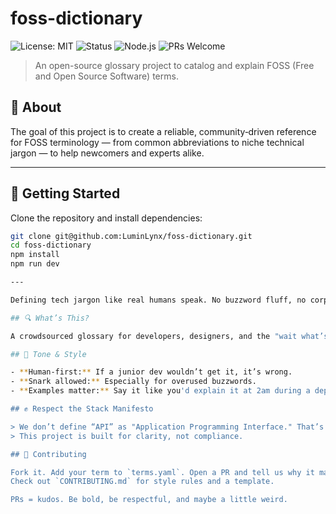 # foss-dictionary
![License: MIT](https://img.shields.io/badge/License-MIT-green.svg)
![Status](https://img.shields.io/badge/status-in_progress-yellow)
![Node.js](https://img.shields.io/badge/node-%3E=18-blue)
![PRs Welcome](https://img.shields.io/badge/PRs-welcome-brightgreen)

> An open-source glossary project to catalog and explain FOSS (Free and Open Source Software) terms.

## 🧐 About
The goal of this project is to create a reliable, community‑driven reference for FOSS terminology — from common abbreviations to niche technical jargon — to help newcomers and experts alike.

---

## 🚀 Getting Started
Clone the repository and install dependencies:

```bash
git clone git@github.com:LuminLynx/foss-dictionary.git
cd foss-dictionary
npm install
npm run dev

---

Defining tech jargon like real humans speak. No buzzword fluff, no corporate nonsense—just snappy, clear, occasionally irreverent definitions.

## 🔍 What’s This?

A crowdsourced glossary for developers, designers, and the "wait what’s an API?" crowd. Terms live in `terms.yaml`, served up as searchable cards via `index.html`.

## 🧠 Tone & Style

- **Human-first:** If a junior dev wouldn’t get it, it’s wrong.
- **Snark allowed:** Especially for overused buzzwords.
- **Examples matter:** Say it like you'd explain it at 2am during a deployment crisis.

## ✊ Respect the Stack Manifesto

> We don’t define “API” as "Application Programming Interface." That’s a Wikipedia cop-out. We define it the way a dev yells it during standup.  
> This project is built for clarity, not compliance.

## 🤝 Contributing

Fork it. Add your term to `terms.yaml`. Open a PR and tell us why it matters or why it made you laugh.  
Check out `CONTRIBUTING.md` for style rules and a template.

PRs = kudos. Be bold, be respectful, and maybe a little weird.
